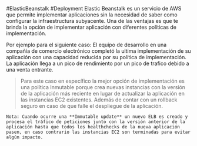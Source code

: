 #ElasticBeanstalk #Deployment
Elastic Beanstalk es un servicio de AWS que permite implementar aplicaciones sin la necesidad de saber como configurar la infraestructura subyacente. Una de las ventajas es que te brinda la opción de implementar aplicación con diferentes políticas de implementación.

Por ejemplo para el siguiente caso: El equipo de desarrollo en una compañía de comercio electrónico completó la ultima implementación de su aplicación con una capacidad reducida por su política de implementación. La aplicación llega a un pico de rendimiento por un pico de trafico debido a una venta entrante.

> Para este caso en específico la mejor opción de implementación es una política Inmutable porque crea nuevas instancias con la versión de la aplicación más reciente en lugar de actualizar la aplicación en las instancias EC2 existentes. Además de contar con un rollback seguro en caso de que falle el despliegue de la aplicación.

`Nota: Cuando ocurre una **Immutable update** un nuevo ELB es creado y procesa el tráfico de peticiones junto con la versión anterior de la aplicación hasta que todos los healthchecks de la nueva aplicación pasen, en caso contrario las instancias EC2 son terminadas para evitar algún impacto.`